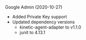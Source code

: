 Google Admin (2020-10-27)
 * Added Private Key support
 * Updated dependency versions
   * kinetic-agent-adapter to v1.1.0
   * junit to 4.13.1